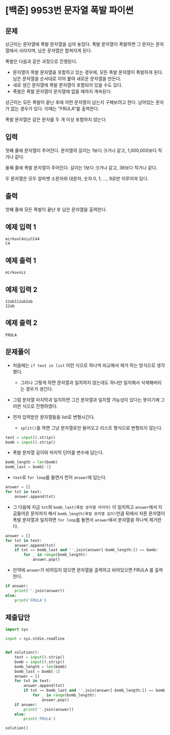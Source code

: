 # [백준] 9953번 문자열 폭발 파이썬

## 문제

상근이는 문자열에 폭발 문자열을 심어 놓았다. 폭발 문자열이 폭발하면 그 문자는 문자열에서 사라지며, 남은 문자열은 합쳐지게 된다.

폭발은 다음과 같은 과정으로 진행된다.

- 문자열이 폭발 문자열을 포함하고 있는 경우에, 모든 폭발 문자열이 폭발하게 된다. 남은 문자열을 순서대로 이어 붙여 새로운 문자열을 만든다.
- 새로 생긴 문자열에 폭발 문자열이 포함되어 있을 수도 있다.
- 폭발은 폭발 문자열이 문자열에 없을 때까지 계속된다.

상근이는 모든 폭발이 끝난 후에 어떤 문자열이 남는지 구해보려고 한다. 남아있는 문자가 없는 경우가 있다. 이때는 "FRULA"를 출력한다.

폭발 문자열은 같은 문자를 두 개 이상 포함하지 않는다.

## 입력

첫째 줄에 문자열이 주어진다. 문자열의 길이는 1보다 크거나 같고, 1,000,000보다 작거나 같다.

둘째 줄에 폭발 문자열이 주어진다. 길이는 1보다 크거나 같고, 36보다 작거나 같다.

두 문자열은 모두 알파벳 소문자와 대문자, 숫자 0, 1, ..., 9로만 이루어져 있다.

## 출력

첫째 줄에 모든 폭발이 끝난 후 남은 문자열을 출력한다.

## 예제 입력 1

```
mirkovC4nizCC44
C4
```

## 예제 출력 1 

```
mirkovniz
```

## 예제 입력 2 

```
12ab112ab2ab
12ab
```

## 예제 출력 2

```
FRULA
```

## 문제풀이

- 처음에는 `if text in list` 이런 식으로 하나씩 비교해서 제거 하는 방식으로 생각했다.
  - 그러나 그렇게 하면 문자열과 일치하지 않는데도 하나만 일치해서 삭제해버리는 경우가 생긴다.
- 그럼 문자열 마지막과 일치하면 그건 문자열과 일치할 가능성이 있다는 뜻이기에 그러한 식으로 진행하였다.

- 먼저 입력받은 문자열들을 list로 변형시긴다.
  - `split()`을 하면 그냥 문자열로만 들어오고 리스트 형식으로 변형되지 않는다.

```python
text = input().strip()
bomb = input().strip()
```

- 폭발 문자열 길이와 마지막 단어를 변수에 담는다.

```python
bomb_length = len(bomb)
bomb_last = bomb[-1]
```

- `text`로 `for loop`를 돌면서 먼저 `answer`에 담는다.

```python
answer = []
for txt in text:
	answer.append(txt)
```

- 그 다음에 지금 `txt`와 `bomb_last(폭발 문자열 마지막)` 이 일치하고 `answer`에서  지금들어온 문자까지 해서 `bomb_length(폭발 문자열 길이)`만큼 뒤에서 자른 문자열이 폭발 문자열과 일치하면 `for loop`를 돌면서 `answer`에서 문자열을 하나씩 제거한다.

```python
answer = []
for txt in text:
	answer.append(txt)
	if txt == bomb_last and ''.join(answer[-bomb_length:]) == bomb:
		for _ in range(bomb_length):
			answer.pop()
```

- 만약에 `answer`가 비어있지 않으면 문자열을 출력하고 비어있으면 FRULA 를 출력한다.

```python
if answer:
	print(''.join(answer))
else:
	print('FRULA')
```

## 제출답안

```python
import sys

input = sys.stdin.readline


def solution():
    text = input().strip()
    bomb = input().strip()
    bomb_length = len(bomb)
    bomb_last = bomb[-1]
    answer = []
    for txt in text:
        answer.append(txt)
        if txt == bomb_last and ''.join(answer[-bomb_length:]) == bomb:
            for _ in range(bomb_length):
                answer.pop()
    if answer:
        print(''.join(answer))
    else:
        print('FRULA')

solution()
```

